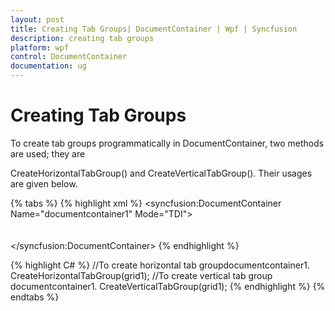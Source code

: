 ```yaml
---
layout: post
title: Creating Tab Groups| DocumentContainer | Wpf | Syncfusion
description: creating tab groups
platform: wpf
control: DocumentContainer
documentation: ug
---
```


# Creating Tab Groups

To create tab groups programmatically in DocumentContainer, two methods are used; they are 

CreateHorizontalTabGroup() and CreateVerticalTabGroup(). Their usages are given below.

{% tabs %}
{% highlight xml %}
<syncfusion:DocumentContainer  Name="documentcontainer1" Mode="TDI">      
      <Grid Name="grid1"/>         
	  <Grid Name="grid2"/>        
	  </syncfusion:DocumentContainer>
	  {% endhighlight %}

{% highlight C# %}
//To create horizontal tab groupdocumentcontainer1.
CreateHorizontalTabGroup(grid1);
//To create vertical tab group  documentcontainer1.
CreateVerticalTabGroup(grid1);
{% endhighlight %}
{% endtabs %}



